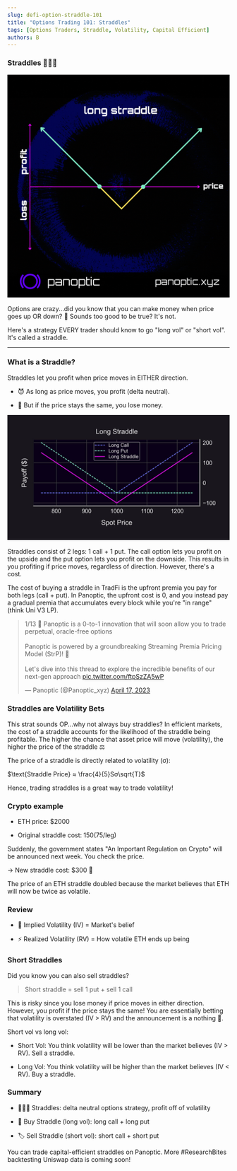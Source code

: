 ```yaml
---
slug: defi-option-straddle-101
title: "Options Trading 101: Straddles"
tags: [Options Traders, Straddle, Volatility, Capital Efficient]
authors: B
---
```

### Straddles 🤸🏽‍♂️
![img-1](./img-1.gif)

Options are crazy...did you know that you can make money when price goes up OR down? 🤑 Sounds too good to be true? It's not.

Here's a strategy EVERY trader should know to go "long vol" or "short vol". It's called a straddle.

<!--truncate-->

----------

### What is a Straddle?

Straddles let you profit when price moves in EITHER direction.

-   😈 As long as price moves, you profit (delta neutral).
    
-   👿 But if the price stays the same, you lose money.
    
![img-2](./img-2.jpg)

Straddles consist of 2 legs: 1 call + 1 put. The call option lets you profit on the upside and the put option lets you profit on the downside. This results in you profiting if price moves, regardless of direction. However, there's a cost.

The cost of buying a straddle in TradFi is the upfront premia you pay for both legs (call + put). In Panoptic, the upfront cost is 0, and you instead pay a gradual premia that accumulates every block while you're "in range" (think Uni V3 LP).

<blockquote class="twitter-tweet" data-conversation="none"><p lang="en" dir="ltr">1/13 🚀 Panoptic is a 0-to-1 innovation that will soon allow you to trade perpetual, oracle-free options<br/><br/>Panoptic is powered by a groundbreaking Streaming Premia Pricing Model (StrP)! 🌊<br/><br/>Let&#39;s dive into this thread to explore the incredible benefits of our next-gen approach <a href="https://t.co/ftpSzZA5wP">pic.twitter.com/ftpSzZA5wP</a></p>&mdash; Panoptic (@Panoptic_xyz) <a href="https://twitter.com/Panoptic_xyz/status/1647993380851552257?ref_src=twsrc%5Etfw">April 17, 2023</a></blockquote> <script async src="https://platform.twitter.com/widgets.js" charset="utf-8"></script>

### Straddles are Volatility Bets

This strat sounds OP...why not always buy straddles? In efficient markets, the cost of a straddle accounts for the likelihood of the straddle being profitable. The higher the chance that asset price will move (volatility), the higher the price of the straddle ⚖️

The price of a straddle is directly related to volatility (σ):

$\text{Straddle Price} ≈ \frac{4}{5}Sσ\sqrt{T}$

Hence, trading straddles is a great way to trade volatility!

### Crypto example

-   ETH price: $2000
    
-   Original straddle cost: $150 ($75/leg)
    

Suddenly, the government states "An Important Regulation on Crypto" will be announced next week. You check the price.

→ New straddle cost: $300 🚀

The price of an ETH straddle doubled because the market believes that ETH will now be twice as volatile.

### Review

-   🔮 Implied Volatility (IV) = Market's belief
    
-   ⚡️ Realized Volatility (RV) = How volatile ETH ends up being
    

### Short Straddles

Did you know you can also sell straddles?

> Short straddle = sell 1 put + sell 1 call

This is risky since you lose money if price moves in either direction. However, you profit if the price stays the same! You are essentially betting that volatility is overstated (IV > RV) and the announcement is a nothing 🍔.

Short vol vs long vol:

-   Short Vol: You think volatility will be lower than the market believes (IV > RV). Sell a straddle.
    
-   Long Vol: You think volatility will be higher than the market believes (IV < RV). Buy a straddle.
    

### Summary

-   🤸🏽‍♂️ Straddles: delta neutral options strategy, profit off of volatility
    
-   🛒 Buy Straddle (long vol): long call + long put
    
-   🏷️ Sell Straddle (short vol): short call + short put
    

You can trade capital-efficient straddles on Panoptic. More #ResearchBites backtesting Uniswap data is coming soon!
